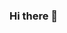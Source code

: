 ### Hi there 👋

<!--
**Dimuthu-Pinsara/Dimuthu-Pinsara** is a ✨ _special_ ✨ repository because its `README.md` (this file) appears on your GitHub profile.

Here are some ideas to get you started:

- 🔭 I’m styied at National Vocational Training Authority In Sri Lanka
- 🌱 I’m currently learning Software Developer Course
- 📫 How to reach me: kdpjayathilakavta@gmail.com
-->
